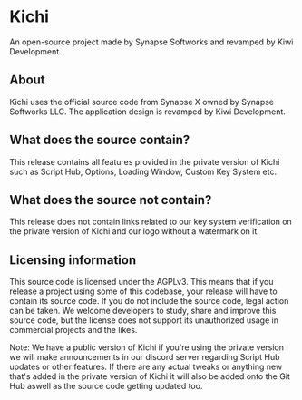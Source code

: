 # Kichi
An open-source project made by Synapse Softworks and revamped by Kiwi Development.

## About
Kichi uses the official source code from Synapse X owned by Synapse Softworks LLC. The application design is revamped by Kiwi Development.

## What does the source contain?
This release contains all features provided in the private version of Kichi such as Script Hub, Options, Loading Window, Custom Key System etc.

## What does the source not contain?
This release does not contain links related to our key system verification on the private version of Kichi and our logo without a watermark on it.

## Licensing information
This source code is licensed under the AGPLv3. This means that if you release a project using some of this codebase, your release will have to contain its source code. If you do not include the source code, legal action can be taken. We welcome developers to study, share and improve this source code, but the license does not support its unauthorized usage in commercial projects and the likes.

Note: We have a public version of Kichi if you're using the private version we will make announcements in our discord server regarding Script Hub updates or other features. If there are any actual tweaks or anything new that's added in the private version of Kichi it will also be added onto the Git Hub aswell as the source code getting updated too.
